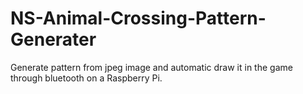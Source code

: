 # NS-Animal-Crossing-Pattern-Generater
Generate pattern from jpeg image and automatic draw it in the game through bluetooth on a Raspberry Pi.
